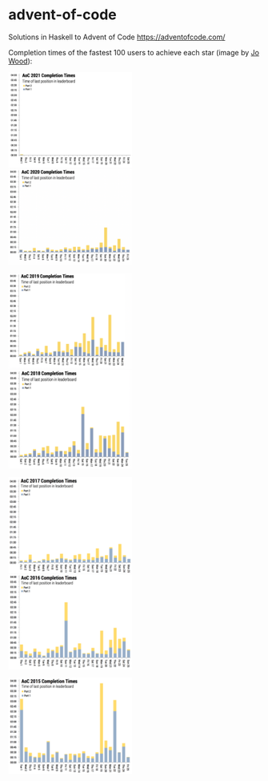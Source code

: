 # advent-of-code
Solutions in Haskell to Advent of Code https://adventofcode.com/

Completion times of the fastest 100 users to achieve each star (image by [Jo Wood](https://github.com/jwoLondon)):

<img src="https://raw.githubusercontent.com/jwoLondon/adventOfCode/master/images/completionTimes2021.png" width=49% />&nbsp;&nbsp;&nbsp;<img src="https://raw.githubusercontent.com/jwoLondon/adventOfCode/master/images/completionTimes2020.png" width=49% />

<img src="https://raw.githubusercontent.com/jwoLondon/adventOfCode/master/images/completionTimes2019.png" width=49% />&nbsp;&nbsp;&nbsp;<img src="https://raw.githubusercontent.com/jwoLondon/adventOfCode/master/images/completionTimes2018.png" width=49% />

<img src="https://raw.githubusercontent.com/jwoLondon/adventOfCode/master/images/completionTimes2017.png" width=49% />&nbsp;&nbsp;&nbsp;<img src="https://raw.githubusercontent.com/jwoLondon/adventOfCode/master/images/completionTimes2016.png" width=49% />

<img src="https://raw.githubusercontent.com/jwoLondon/adventOfCode/master/images/completionTimes2015.png" width=49% />
